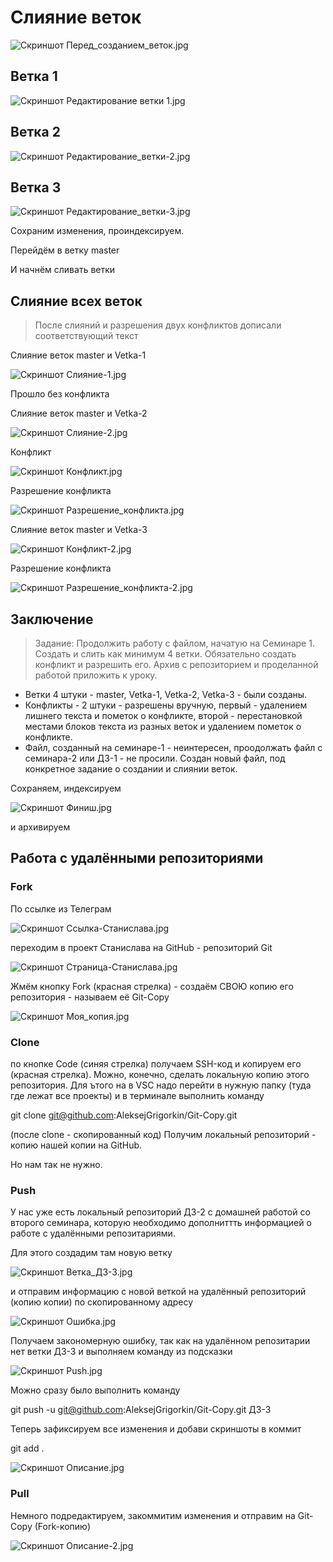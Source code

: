 # Слияние веток

![Скриншот Перед_созданием_веток.jpg](Перед_созданием_веток.jpg)

## Ветка 1

![Скриншот Редактирование ветки 1.jpg](Редактирование_ветки-1.jpg)

## Ветка 2

![Скриншот Редактирование_ветки-2.jpg](Редактирование_ветки-2.jpg)

## Ветка 3

![Скриншот Редактирование_ветки-3.jpg](Редактирование_ветки-3.jpg)

Сохраним изменения, проиндексируем.

Перейдём в ветку master

И начнём сливать ветки

## Слияние всех веток

> После слияний и разрешения двух конфликтов дописали соответствующий текст

Слияние веток master и Vetka-1

![Скриншот Слияние-1.jpg](Слияние-1.jpg)

Прошло без конфликта

Слияние веток master и Vetka-2

![Скриншот Слияние-2.jpg](Слияние-2.jpg)

Конфликт

![Скриншот Конфликт.jpg](Конфликт.jpg)

Разрешение конфликта

![Скриншот Разрешение_конфликта.jpg](Разрешение_конфликта.jpg)

Слияние веток master и Vetka-3

![Скриншот Конфликт-2.jpg](Конфликт-2.jpg)

Разрешение конфликта

![Скриншот Разрешение_конфликта-2.jpg](Разрешение_конфликта-2.jpg)

## Заключение

>Задание: Продолжить работу с файлом, начатую на Семинаре 1. Создать и слить как минимум 4 ветки. Обязательно создать конфликт и разрешить его. Архив с репозиторием и проделанной работой приложить к уроку.

* Ветки 4 штуки - master, Vetka-1, Vetka-2, Vetka-3 - были созданы.
* Конфликты - 2 штуки - разрешены вручную, первый - удалением лишнего текста и пометок о конфликте, второй - перестановкой местами блоков текста из разных веток и удалением пометок о конфликте.
* Файл, созданный на семинаре-1 - неинтересен, проодолжать файл с семинара-2 или ДЗ-1 - не просили. Создан новый файл, под конкретное задание о создании и слиянии веток.

Сохраняем, индексируем

![Скриншот Финиш.jpg](Финиш.jpg)

и архивируем

## Работа с удалёнными репозиториями

### **Fork**

По ссылке из Телеграм

![Скриншот Ссылка-Станислава.jpg](Ссылка_Станислава.jpg)

переходим в проект Станислава на GitHub - репозиторий Git

![Скриншот Страница-Станислава.jpg](Страница-Станислава.jpg)

Жмём кнопку Fork (красная стрелка) - создаём СВОЮ копию его репозитория - называем её Git-Copy

![Скриншот Моя_копия.jpg](Моя_копия.jpg)

### **Clone**

по кнопке Code (синяя стрелка) получаем SSH-код и копируем его (красная стрелка). Можно, конечно, сделать локальную копию этого репозитория. Для ътого на в VSC надо перейти в нужную папку (туда где лежат все проекты) и в терминале выполнить команду

git clone git@github.com:AleksejGrigorkin/Git-Copy.git

(после clone - скопированный код)
Получим локальный репозиторий - копию нашей копии на GitHub.

Но нам так не нужно.

### **Push**

У нас уже есть локальный репозиторий ДЗ-2 с домашней работой со второго семинара, которую необходимо дополниттть информацией о работе с удалёнными репозитариями.

Для этого создадим там новую ветку

![Скриншот Ветка_ДЗ-3.jpg](Ветка_ДЗ-3.jpg)

и отправим информацию с новой веткой на удалённый репозиторий (копию копии) по скопированному адресу

![Скриншот Ошибка.jpg](Ошибка.jpg)

Получаем закономерную ошибку, так как на удалённом репозитарии нет ветки ДЗ-3 и выполняем команду из подсказки

![Скриншот Push.jpg](Push.jpg)

Можно сразу было выполнить команду

git push -u git@github.com:AleksejGrigorkin/Git-Copy.git ДЗ-3

Теперь зафиксируем все изменения и добави скриншоты в коммит

git add .

![Скриншот Описание.jpg](Описание.jpg)

### **Pull**

Немного подредактируем, закоммитим изменения и отправим на Git-Copy (Fork-копию)

![Скриншот Описание-2.jpg](Описание-2.jpg)
